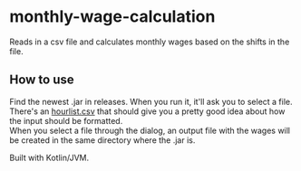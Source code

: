 # monthly-wage-calculation

Reads in a csv file and calculates monthly wages based on the shifts in the file. 

## How to use

Find the newest .jar in releases. When you run it, it'll ask you to select a file.  
There's an [hourlist.csv](res/hourlist.csv) that should give you a pretty good idea about how the input should be formatted.  
When you select a file through the dialog, an output file with the wages will be created in the same directory where the .jar is.

Built with Kotlin/JVM.
